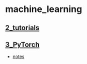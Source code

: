# machine_learning

## [2_tutorials](./2_tutorials)



## [3_PyTorch](./3_PyTorch)

- [notes](./3_PyTorch/notes.md)